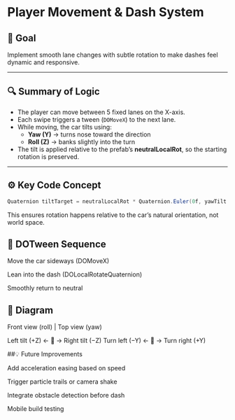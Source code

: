 # Player Movement & Dash System

## 🎯 Goal
Implement smooth lane changes with subtle rotation to make dashes feel dynamic and responsive.

---

## 🔍 Summary of Logic
- The player can move between 5 fixed lanes on the X-axis.  
- Each swipe triggers a tween (`DOMoveX`) to the next lane.  
- While moving, the car tilts using:
  - **Yaw (Y)** → turns nose toward the direction
  - **Roll (Z)** → banks slightly into the turn
- The tilt is applied relative to the prefab’s **neutralLocalRot**, so the starting rotation is preserved.

---

## ⚙️ Key Code Concept
```csharp
Quaternion tiltTarget = neutralLocalRot * Quaternion.Euler(0f, yawTilt * dir, -rollTilt * dir);
```
This ensures rotation happens relative to the car’s natural orientation, not world space.

## 🧱 DOTween Sequence

Move the car sideways (DOMoveX)

Lean into the dash (DOLocalRotateQuaternion)

Smoothly return to neutral

## 🧭 Diagram

Front view (roll) | Top view (yaw)

Left tilt (+Z) ← 🚗 → Right tilt (−Z)
Turn left (−Y) ← 🚗 → Turn right (+Y)

##💡 Future Improvements

Add acceleration easing based on speed

Trigger particle trails or camera shake

Integrate obstacle detection before dash

Mobile build testing
